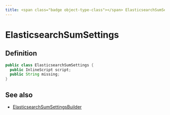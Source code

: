 ```yaml
---
title: <span class="badge object-type-class"></span> ElasticsearchSumSettings
---
```

# <span class="badge object-type-class"></span> ElasticsearchSumSettings

## Definition

```java
public class ElasticsearchSumSettings {
  public InlineScript script;
  public String missing;
}
```
## See also

 * <span class="badge builder"></span> [ElasticsearchSumSettingsBuilder](./builder-ElasticsearchSumSettingsBuilder.md)
